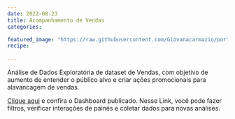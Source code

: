 ```yaml
---
date: 2022-08-23
title: Acompanhamento de Vendas
categories:

featured_image: "https://raw.githubusercontent.com/Giovanacarmazio/portifolio/main/images/Acompanhamento%20de%20Vendas.jpg"
recipe:
 
---
```



Análise de Dados Exploratória de dataset de Vendas, com objetivo de aumento de entender o público alvo e criar ações promocionais para alavancagem de vendas.


<a href="https://app.powerbi.com/view?r=eyJrIjoiNDgyYTA2ODktNWJjNC00ZjdhLWJlNzItMGFhZWE4NzhmMzMzIiwidCI6ImU5YzYxMzhlLTQyZmUtNGM3MS1iMWFkLTc1ZjA1NTdiOWI0NSJ9">Clique aqui</a> e confira o Dashboard publicado.
Nesse Link, você pode fazer filtros, verificar interações de painés e coletar dados para novas análises.

